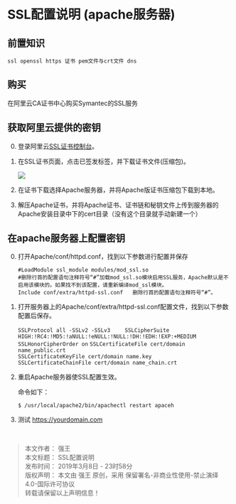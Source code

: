 # SSL配置说明 (apache服务器)

## 前置知识

    ssl openssl https 证书 pem文件与crt文件 dns



## 购买
在阿里云CA证书中心购买Symantec的SSL服务


## 获取阿里云提供的密钥

0. 登录阿里云[SSL证书控制台](https://yundunnext.console.aliyun.com/?spm=a2c4g.11186623.2.9.301615a1S79XxQ&p=casnext#/overview/cn-hangzhou)。


1. 在SSL证书页面，点击已签发标签，并下载证书文件(压缩包)。

    ![](http://static-aliyun-doc.oss-cn-hangzhou.aliyuncs.com/assets/img/66001/155188178639177_zh-CN.jpg)





2. 在证书下载选择Apache服务器，并将Apache版证书压缩包下载到本地。




3. 解压Apache证书，并将Apache证书、证书链和秘钥文件上传到服务器的Apache安装目录中下的cert目录（没有这个目录就手动新建一个）




## 在apache服务器上配置密钥

0. 打开Apache/conf/httpd.conf，找到以下参数进行配置并保存




    `#LoadModule ssl_module modules/mod_ssl.so `    
    `#删除行首的配置语句注释符号“#”加载mod_ssl.so模块启用SSL服务，Apache默认是不启用该模块的。如果找不到该配置，请重新编译mod_ssl模块。`  
    `Include conf/extra/httpd-ssl.conf   删除行首的配置语句注释符号“#”。`



1. 打开服务器上的Apache/conf/extra/httpd-ssl.conf配置文件，找到以下参数配置后保存。


    `SSLProtocol all -SSLv2 -SSLv3    `
    `SSLCipherSuite HIGH:!RC4:!MD5:!aNULL:!eNULL:!NULL:!DH:!EDH:!EXP:+MEDIUM  `  
    `SSLHonorCipherOrder on`
    `SSLCertificateFile cert/domain name_public.crt  `  
    `SSLCertificateKeyFile cert/domain name.key`    
    `SSLCertificateChainFile cert/domain name_chain.crt `  
 


2. 重启Apache服务器使SSL配置生效。

    命令如下：  

    `$ /usr/local/apache2/bin/apachectl restart apaceh`

3. 测试 https://yourdomain.com


<br>

> 本文作者： 强王  
> 本文标题： SSL配置说明  
> 发布时间： 2019年3月8日 - 23时58分  
> 版权声明： 本文由 强王 原创，采用 保留署名-非商业性使用-禁止演绎 4.0-国际许可协议   
> 转载请保留以上声明信息！  
